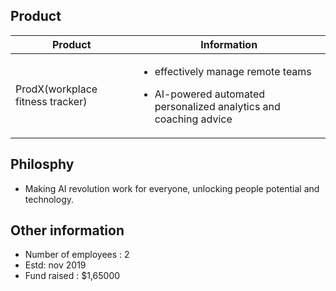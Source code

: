 ## Product
|Product|Information|
|---|---|
|ProdX(workplace fitness tracker)|<ul><li>effectively manage remote teams</li></ul><ul><li>AI-powered automated personalized analytics and coaching advice</li></ul>|

## Philosphy
- Making AI revolution work for everyone, unlocking people potential and technology.

## Other information 
- Number of employees : 2
- Estd: nov 2019
- Fund raised : $1,65000
